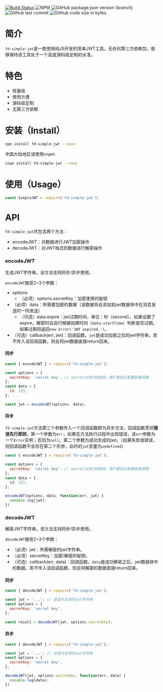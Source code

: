 [![Build Status](https://travis-ci.org/brick9527/simple-jwt.svg?branch=master)](https://travis-ci.org/brick9527/simple-jwt)
![NPM](https://img.shields.io/npm/l/fd-simple-jwt)
![GitHub package.json version (branch)](https://img.shields.io/github/package-json/v/brick9527/simple-jwt/master)
![GitHub last commit](https://img.shields.io/github/last-commit/brick9527/simple-jwt)
![GitHub code size in bytes](https://img.shields.io/github/languages/code-size/brick9527/simple-jwt)

# 简介

`fd-simple-jwt`是一款使用纯JS开发的简单JWT工具。无任何第三方依赖包，能够保持该工具处于一个高度源码级定制的水准。

# 特色

- 轻量级
- 使用方便
- 源码级定制
- 无第三方依赖

# 安装（Install）

```bash
npm install fd-simple-jwt --save
```

中国大陆地区请使用cnpm

```bash
cnpm install fd-simple-jwt --save
```

# 使用（Usage）

```js
const SimpleJWT = require('fd-simple-jwt');
```

# API

`fd-simple-jwt`共包含两个方法：

- encodeJWT：对数据进行JWT加密操作
- decodeJWT：对JWT格式的数据进行解密操作

### encodeJWT

生成JWT字符串。该方法支持同步/异步使用。

`encodeJWT`接受2~3个参数：
- options
  - （必须）options.secretKey：加密使用的秘钥
- （必须）data：所需要加密的数据（该数据将会添加到jwt数据体中在消息发送时一同发送）
  - （可选）data.expire：jwt过期时间，单位：秒（second）。如果设置了expire，解密时会自行根据创建时间（`data.startTime`）判断是否过期。如果过期将返回`new Error('JWT expired.')`。
- （可选）callback(err, jwt)：回调函数。`jwt`是成功加密之后的jwt字符串。若不传入该回调函数，则会将jwt数据直接return回来。

#### 同步

```js
const { encodeJWT } = require('fd-simple-jwt');

const options = {
  secretKey: 'secret key', // secret为JWT的秘钥，用户需自行配置妥善保管
};
const data = {
  id: 123,
};

const jwt = encodeJWT(options, data);
```

#### 异步

`fd-simple-jwt`方法第三个参数传入一个回调函数即为异步方法，回调函数贯彻**错误先行原则**，第一个参数为`err`，如果在方法执行过程中出现错误，该`err`参数为一个`Error`实例；否则为`null`。第二个参数为成功生成的jwt。（如果失败或错误，则回调函数不会存在第二个形参，此时的`jwt`变量为`undefined`）

```js
const { encodeJWT } = require('fd-simple-jwt');

const options = {
  secretKey: 'secret key', // secret为JWT的秘钥，用户需自行配置妥善保管
};
const data = {
  id: 123,
};

encodeJWT(options, data, function(err, jwt) {
  console.log(jwt);
})
```

### decodeJWT

解密JWT字符串。该方法支持同步/异步使用。

`decodeJWT`接收2~3个参数：
- （必须）jwt：所需解密的jwt字符串。
- （必须）secretKey：加密/解密的秘钥。
- （可选）callback(err, data)：回调函数。`data`是成功解密之后，jwt数据体中的数据。若不传入该回调函数，则会将解密的数据直接return回来。

#### 同步

```js
const { decodeJWT } = require('fd-simple-jwt');

const jwt = '...'; // 该值为生成的jwt字符串
const options = {
  secretKey: 'secret key',
};

const result = decodeJWT(jwt, options.secretKey);
```

#### 异步

```js
const { decodeJWT } = require('fd-simple-jwt');

const jwt = '...'; // 该值为生成的jwt字符串
const options = {
  secretKey: 'secret key',
};

decodeJWT(jwt, options.secretKey, function(err, data) {
  console.log(data);
})
```
